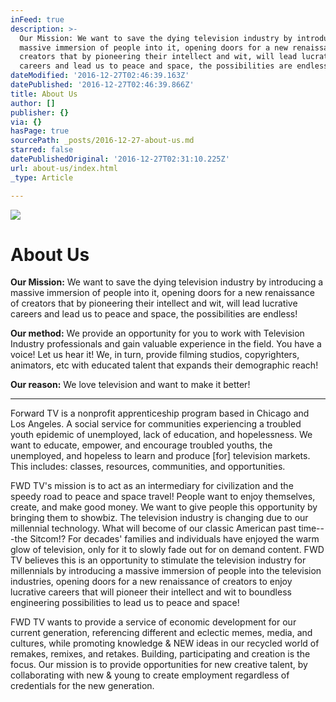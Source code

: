 ```yaml
---
inFeed: true
description: >-
  Our Mission: We want to save the dying television industry by introducing a
  massive immersion of people into it, opening doors for a new renaissance of
  creators that by pioneering their intellect and wit, will lead lucrative
  careers and lead us to peace and space, the possibilities are endless!
dateModified: '2016-12-27T02:46:39.163Z'
datePublished: '2016-12-27T02:46:39.866Z'
title: About Us
author: []
publisher: {}
via: {}
hasPage: true
sourcePath: _posts/2016-12-27-about-us.md
starred: false
datePublishedOriginal: '2016-12-27T02:31:10.225Z'
url: about-us/index.html
_type: Article

---
```

![](https://the-grid-user-content.s3-us-west-2.amazonaws.com/1994533b-dbb1-42aa-af8f-fb12c352d068.png)

# About Us

**Our Mission:** We want to save the dying television industry by introducing a massive immersion of people into it, opening doors for a new renaissance of creators that by pioneering their intellect and wit, will lead lucrative careers and lead us to peace and space, the possibilities are endless!

**Our method:** We provide an opportunity for you to work with Television Industry professionals and gain valuable experience in the field. You have a voice! Let us hear it! We, in turn, provide filming studios, copyrighters, animators, etc with educated talent that expands their demographic reach!

**Our reason:** We love television and want to make it better!

---

Forward TV is a nonprofit apprenticeship program based in Chicago and Los Angeles. A social service for communities experiencing a troubled youth epidemic of unemployed, lack of education, and hopelessness. We want to educate, empower, and encourage troubled youths, the unemployed, and hopeless to learn and produce \[for\] television markets. This includes: classes, resources, communities, and opportunities.

FWD TV's mission is to act as an intermediary for civilization and the speedy road to peace and space travel! People want to enjoy themselves, create, and make good money. We want to give people this opportunity by bringing them to showbiz. The television industry is changing due to our millennial technology. What will become of our classic American past time---the Sitcom!? For decades' families and individuals have enjoyed the warm glow of television, only for it to slowly fade out for on demand content. FWD TV believes this is an opportunity to stimulate the television industry for millennials by introducing a massive immersion of people into the television industries, opening doors for a new renaissance of creators to enjoy lucrative careers that will pioneer their intellect and wit to boundless engineering possibilities to lead us to peace and space!

FWD TV wants to provide a service of economic development for our current generation, referencing different and eclectic memes, media, and cultures, while promoting knowledge & NEW ideas in our recycled world of remakes, remixes, and retakes. Building, participating and creation is the focus. Our mission is to provide opportunities for new creative talent, by collaborating with new & young to create employment regardless of credentials for the new generation.